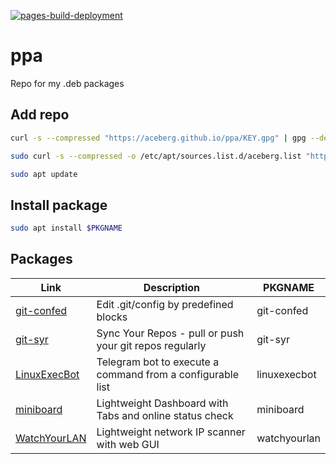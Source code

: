 [![pages-build-deployment](https://github.com/aceberg/ppa/actions/workflows/pages/pages-build-deployment/badge.svg)](https://github.com/aceberg/ppa/actions/workflows/pages/pages-build-deployment)

# ppa
Repo for my .deb packages


## Add repo
```sh
curl -s --compressed "https://aceberg.github.io/ppa/KEY.gpg" | gpg --dearmor | sudo tee /etc/apt/trusted.gpg.d/aceberg.gpg
```
```sh
sudo curl -s --compressed -o /etc/apt/sources.list.d/aceberg.list "https://aceberg.github.io/ppa/aceberg.list"
```
```sh
sudo apt update
```

## Install package

```sh
sudo apt install $PKGNAME
```

## Packages
| Link | Description | PKGNAME |
| ---- | ---- | ---- |
| [git-confed](https://github.com/aceberg/git-confed) | Edit .git/config by predefined blocks | git-confed |
| [git-syr](https://github.com/aceberg/git-syr) | Sync Your Repos - pull or push your git repos regularly | git-syr |
| [LinuxExecBot](https://github.com/aceberg/LinuxExecBot) | Telegram bot to execute a command from a configurable list | linuxexecbot |
| [miniboard](https://github.com/aceberg/miniboard) | Lightweight Dashboard with Tabs and online status check | miniboard |
| [WatchYourLAN](https://github.com/aceberg/WatchYourLAN) | Lightweight network IP scanner with web GUI | watchyourlan |